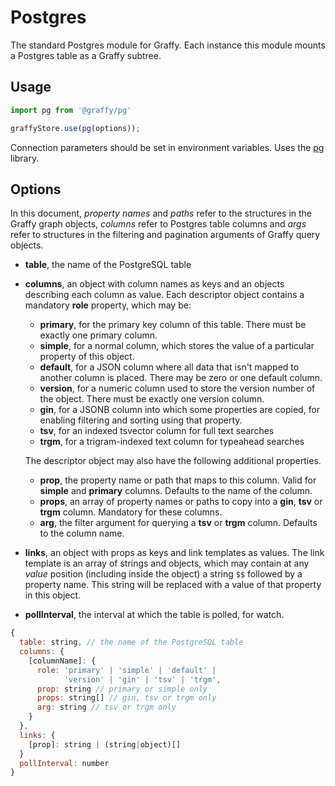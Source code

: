 # Postgres

The standard Postgres module for Graffy. Each instance this module mounts a Postgres table as a Graffy subtree.

## Usage
```js
import pg from '@graffy/pg'

graffyStore.use(pg(options));
```

Connection parameters should be set in environment variables. Uses the [pg](https://github.com/brianc/node-postgres) library.

## Options

In this document, *property names* and *paths* refer to the structures in the Graffy graph objects, *columns* refer to Postgres table columns and *args* refer to structures in the filtering and pagination arguments of Graffy query objects.

- **table**, the name of the PostgreSQL table
- **columns**, an object with column names as keys and an objects describing each column as value. Each descriptor object contains a mandatory **role** property, which may be:
  - **primary**, for the primary key column of this table. There must be exactly one primary column.
  - **simple**, for a normal column, which stores the value of a particular property of this object.
  - **default**, for a JSON column where all data that isn't mapped to another column is placed. There may be zero or one default column.
  - **version**, for a numeric column used to store the version number of the object. There must be exactly one version column.
  - **gin**, for a JSONB column into which some properties are copied, for enabling filtering and sorting using that property.
  - **tsv**, for an indexed tsvector column for full text searches
  - **trgm**, for a trigram-indexed text column for typeahead searches

  The descriptor object may also have the following additional properties.
  - **prop**, the property name or path that maps to this column. Valid for **simple** and **primary** columns. Defaults to the name of the column.
  - **props**, an array of property names or paths to copy into a **gin**, **tsv** or **trgm** column. Mandatory for these columns.
  - **arg**, the filter argument for querying a **tsv** or **trgm** column. Defaults to the column name.
- **links**, an object with props as keys and link templates as values. The
  link template is an array of strings and objects, which may contain at any _value_ position (including inside the object) a string `$$` followed by a property name. This string will be replaced with a value of that property in this object.
- **pollInterval**, the interval at which the table is polled, for watch.

```js
{
  table: string, // the name of the PostgreSQL table
  columns: {
    [columnName]: {
      role: 'primary' | 'simple' | 'default' |
            'version' | 'gin' | 'tsv' | 'trgm',
      prop: string // primary or simple only
      props: string[] // gin, tsv or trgm only
      arg: string // tsv or trgm only
    }
  },
  links: {
    [prop]: string | (string|object)[]
  }
  pollInterval: number
}
```
